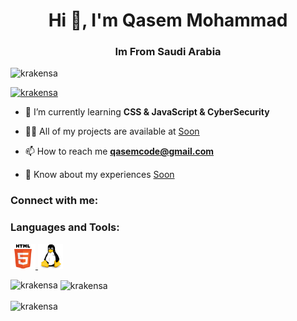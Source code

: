 <h1 align="center">Hi 👋, I'm Qasem Mohammad</h1>
<h3 align="center">Im From Saudi Arabia</h3>

<p align="left"> <img src="https://komarev.com/ghpvc/?username=krakensa&label=Profile%20views&color=0e75b6&style=flat" alt="krakensa" /> </p>

<p align="left"> <a href="https://github.com/ryo-ma/github-profile-trophy"><img src="https://github-profile-trophy.vercel.app/?username=krakensa" alt="krakensa" /></a> </p>

- 🌱 I’m currently learning **CSS & JavaScript & CyberSecurity**

- 👨‍💻 All of my projects are available at [Soon](Soon)

- 📫 How to reach me **qasemcode@gmail.com**

- 📄 Know about my experiences [Soon](Soon)

<h3 align="left">Connect with me:</h3>
<p align="left">
</p>

<h3 align="left">Languages and Tools:</h3>
<p align="left"> <a href="https://www.w3.org/html/" target="_blank" rel="noreferrer"> <img src="https://raw.githubusercontent.com/devicons/devicon/master/icons/html5/html5-original-wordmark.svg" alt="html5" width="40" height="40"/> </a> <a href="https://www.linux.org/" target="_blank" rel="noreferrer"> <img src="https://raw.githubusercontent.com/devicons/devicon/master/icons/linux/linux-original.svg" alt="linux" width="40" height="40"/> </a> </p>

<p><img align="left" src="https://github-readme-stats.vercel.app/api/top-langs?username=krakensa&show_icons=true&locale=en&layout=compact" alt="krakensa" /></p>

<p>&nbsp;<img align="center" src="https://github-readme-stats.vercel.app/api?username=krakensa&show_icons=true&locale=en" alt="krakensa" /></p>

<p><img align="center" src="https://github-readme-streak-stats.herokuapp.com/?user=krakensa&" alt="krakensa" /></p>
